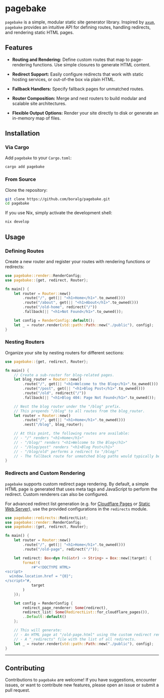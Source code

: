 # pagebake

`pagebake` is a simple, modular static site generator library. Inspired by [`axum`](https://crates.io/crates/axum), `pagebake` provides an intuitive API for defining routes, handling redirects, and rendering static HTML pages.

## Features

- **Routing and Rendering:**  Define custom routes that map to page-rendering functions. Use simple closures to generate HTML content.

- **Redirect Support:** Easily configure redirects that work with static hosting services, or out-of-the box via plain HTML.

- **Fallback Handlers:** Specify fallback pages for unmatched routes.

- **Router Composition:** Merge and nest routers to build modular and scalable site architectures.

- **Flexible Output Options:** Render your site directly to disk or generate an in-memory map of files.


## Installation

### Via Cargo

Add `pagebake` to your `Cargo.toml`:

```bash
cargo add pagebake
```

### From Source

Clone the repository:

```bash
git clone https://github.com/boralg/pagebake.git
cd pagebake
```

If you use Nix, simply activate the development shell:

```bash
nix develop
```


## Usage

### Defining Routes

Create a new router and register your routes with rendering functions or redirects:

```rust
use pagebake::render::RenderConfig;
use pagebake::{get, redirect, Router};

fn main() {
    let router = Router::new()
        .route("/", get(|| "<h1>Home</h1>".to_owned()))
        .route("/about", get(|| "<h1>About</h1>".to_owned()))
        .route("/old-home", redirect("/"))
        .fallback(|| "<h1>Not Found</h1>".to_owned());

    let config = RenderConfig::default();
    let _ = router.render(std::path::Path::new("./public"), config);
}
```

### Nesting Routers

Organize your site by nesting routers for different sections:

```rust
use pagebake::{get, redirect, Router};

fn main() {
    // Create a sub-router for blog-related pages.
    let blog_router = Router::new()
        .route("/", get(|| "<h1>Welcome to the Blog</h1>".to_owned()))
        .route("/post", get(|| "<h1>Blog Post</h1>".to_owned()))
        .route("/old", redirect("/"))
        .fallback(|| "<h1>Blog 404: Page Not Found</h1>".to_owned());

    // Nest the blog router under the "/blog" prefix.
    // This prepends "/blog" to all routes from the blog_router.
    let router = Router::new()
        .route("/", get(|| "<h1>Home</h1>".to_owned()))
        .nest("/blog", blog_router);

    // At this point, the following routes are available:
    // - "/" renders "<h1>Home</h1>"
    // - "/blog/" renders "<h1>Welcome to the Blog</h1>"
    // - "/blog/post" renders "<h1>Blog Post</h1>"
    // - "/blog/old" performs a redirect to "/blog/"
    // - The fallback route for unmatched blog paths would typically become a page at path "/blog/404"
}
```

### Redirects and Custom Rendering

`pagebake` supports custom redirect page rendering. By default, a simple HTML page is generated that uses meta tags and JavaScript to perform the redirect. Custom renderers can also be configured.

For advanced redirect list generation (e.g. for [Cloudflare Pages](https://pages.cloudflare.com/) or [Static Web Server](https://static-web-server.net/)), use the provided configurations in the `redirects` module.

```rust
use pagebake::redirects::RedirectList;
use pagebake::render::RenderConfig;
use pagebake::{get, redirect, Router};

fn main() {
    let router = Router::new()
        .route("/", get(|| "<h1>Home</h1>".to_owned()))
        .route("/old-page", redirect("/"));

    let redirect: Box<dyn Fn(&str) -> String> = Box::new(|target| {
        format!(
            r#"<!DOCTYPE HTML>
<script>
  window.location.href = "{0}";
</script>"#,
            target
        )
    });

    let config = RenderConfig {
        redirect_page_renderer: Some(redirect),
        redirect_list: Some(RedirectList::for_cloudflare_pages()),
        ..Default::default()
    };

    // This will generate:
    // - An HTML page at "/old-page.html" using the custom redirect renderer.
    // - A "_redirects" file with the list of all redirects.
    let _ = router.render(std::path::Path::new("./public"), config);
}
```

---

## Contributing

Contributions to `pagebake` are welcome! If you have suggestions, encounter issues, or want to contribute new features, please open an issue or submit a pull request.
